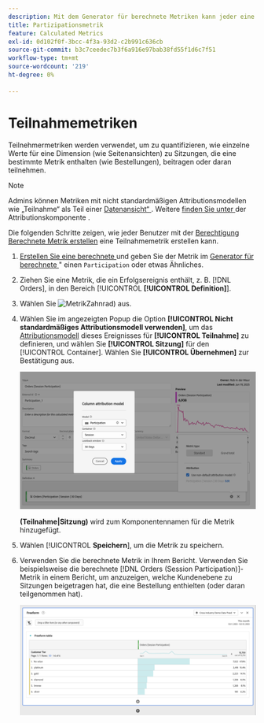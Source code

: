 ```yaml
---
description: Mit dem Generator für berechnete Metriken kann jeder eine Teilnahmemetrik erstellen.
title: Partizipationsmetrik
feature: Calculated Metrics
exl-id: 0d102f0f-3bcc-4f3a-93d2-c2b991c636cb
source-git-commit: b3c7ceedec7b3f6a916e97bab38fd55f1d6c7f51
workflow-type: tm+mt
source-wordcount: '219'
ht-degree: 0%

---
```


# Teilnahmemetriken

Teilnehmermetriken werden verwendet, um zu quantifizieren, wie einzelne Werte für eine Dimension (wie Seitenansichten) zu Sitzungen, die eine bestimmte Metrik enthalten (wie Bestellungen), beitragen oder daran teilnehmen.

>[!NOTE]
>
>Admins können Metriken mit nicht standardmäßigen Attributionsmodellen wie „Teilnahme“ als Teil einer [Datenansicht“ ](https://experienceleague.adobe.com/de/docs/analytics-platform/using/cja-dataviews/data-views). Weitere [ finden Sie unter ](../../../data-views/component-settings/attribution.md) der Attributionskomponente .

Die folgenden Schritte zeigen, wie jeder Benutzer mit der [Berechtigung Berechnete Metrik erstellen](/help/technotes//access-control.md#user-level-access) eine Teilnahmemetrik erstellen kann.

1. [Erstellen Sie eine berechnete ](cm-workflow.md) und geben Sie der Metrik im [Generator für berechnete ](cm-build-metrics.md)&quot; einen `Participation` oder etwas Ähnliches.
1. Ziehen Sie eine Metrik, die ein Erfolgsereignis enthält, z. B. [!DNL Orders], in den Bereich [!UICONTROL **[!UICONTROL Definition]**].
1. Wählen Sie ![ Metrik ](https://spectrum.adobe.com/static/icons/workflow_18/Smock_Settings_18_N.svg)Zahnrad) aus.
1. Wählen Sie im angezeigten Popup die Option **[!UICONTROL Nicht standardmäßiges Attributionsmodell verwenden]**, um das [Attributionsmodell](/help/components/calc-metrics/cm-workflow/m-metric-type-alloc.md) dieses Ereignisses für **[!UICONTROL Teilnahme]** zu definieren, und wählen Sie **[!UICONTROL Sitzung]** für den [!UICONTROL Container]. Wählen Sie **[!UICONTROL Übernehmen]** zur Bestätigung aus.


   ![Spalten-Attributionsmodell-Popup, in dem die ausgewählte Teilnahme als Modell und die für das Lookback-Fenster ausgewählte Sitzung angezeigt werden.](assets/participation-setup.png)

   **(Teilnahme|Sitzung)** wird zum Komponentennamen für die Metrik hinzugefügt.



1. Wählen [!UICONTROL **Speichern**], um die Metrik zu speichern.
1. Verwenden Sie die berechnete Metrik in Ihrem Bericht. Verwenden Sie beispielsweise die berechnete [!DNL Orders (Session Participation)]-Metrik in einem Bericht, um anzuzeigen, welche Kundenebene zu Sitzungen beigetragen hat, die eine Bestellung enthielten (oder daran teilgenommen hat).

   ![Freiformtabelle mit Kundenebene und Bestellungen.](assets/participation-pages-customer-tier.png)
